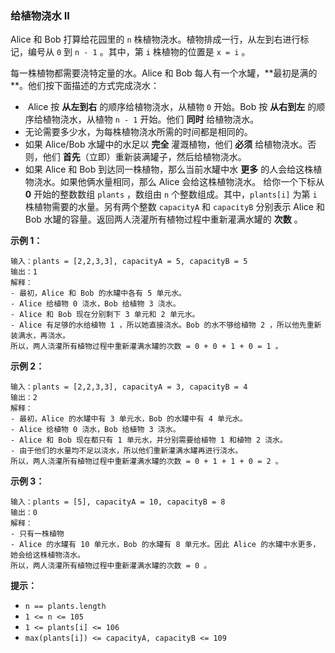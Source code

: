 ### 给植物浇水 II ###
Alice 和 Bob 打算给花园里的 `n` 株植物浇水。植物排成一行，从左到右进行标记，编号从 `0` 到 `n - 1` 。其中，第 `i` 株植物的位置是 `x = i` 。

每一株植物都需要浇特定量的水。Alice 和 Bob 每人有一个水罐，**最初是满的 **。他们按下面描述的方式完成浇水：

*  Alice 按 **从左到右** 的顺序给植物浇水，从植物 `0` 开始。Bob 按 **从右到左** 的顺序给植物浇水，从植物 `n - 1` 开始。他们 **同时** 给植物浇水。
* 无论需要多少水，为每株植物浇水所需的时间都是相同的。
* 如果 Alice/Bob 水罐中的水足以 **完全** 灌溉植物，他们 **必须** 给植物浇水。否则，他们 **首先**（立即）重新装满罐子，然后给植物浇水。
* 如果 Alice 和 Bob 到达同一株植物，那么当前水罐中水 **更多** 的人会给这株植物浇水。如果他俩水量相同，那么 Alice 会给这株植物浇水。
给你一个下标从 **0** 开始的整数数组 `plants` ，数组由 `n` 个整数组成。其中，`plants[i]` 为第 `i` 株植物需要的水量。另有两个整数 `capacityA` 和 `capacityB` 分别表示 Alice 和 Bob 水罐的容量。返回两人浇灌所有植物过程中重新灌满水罐的 **次数** 。



**示例 1：**

```
输入：plants = [2,2,3,3], capacityA = 5, capacityB = 5
输出：1
解释：
- 最初，Alice 和 Bob 的水罐中各有 5 单元水。
- Alice 给植物 0 浇水，Bob 给植物 3 浇水。
- Alice 和 Bob 现在分别剩下 3 单元和 2 单元水。
- Alice 有足够的水给植物 1 ，所以她直接浇水。Bob 的水不够给植物 2 ，所以他先重新装满水，再浇水。
所以，两人浇灌所有植物过程中重新灌满水罐的次数 = 0 + 0 + 1 + 0 = 1 。
```

**示例 2：**

```
输入：plants = [2,2,3,3], capacityA = 3, capacityB = 4
输出：2
解释：
- 最初，Alice 的水罐中有 3 单元水，Bob 的水罐中有 4 单元水。
- Alice 给植物 0 浇水，Bob 给植物 3 浇水。
- Alice 和 Bob 现在都只有 1 单元水，并分别需要给植物 1 和植物 2 浇水。
- 由于他们的水量均不足以浇水，所以他们重新灌满水罐再进行浇水。
所以，两人浇灌所有植物过程中重新灌满水罐的次数 = 0 + 1 + 1 + 0 = 2 。
```

**示例 3：**

```
输入：plants = [5], capacityA = 10, capacityB = 8
输出：0
解释：
- 只有一株植物
- Alice 的水罐有 10 单元水，Bob 的水罐有 8 单元水。因此 Alice 的水罐中水更多，她会给这株植物浇水。
所以，两人浇灌所有植物过程中重新灌满水罐的次数 = 0 。
```



**提示：**

* `n == plants.length`
* `1 <= n <= 105`
* `1 <= plants[i] <= 106`
* `max(plants[i]) <= capacityA, capacityB <= 109`

